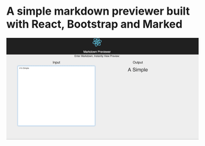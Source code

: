 # A simple markdown previewer built with React, Bootstrap and Marked

![](images/preview-example.mov.gif)
